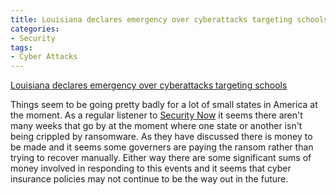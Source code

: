 ```yaml
---
title: Louisiana declares emergency over cyberattacks targeting schools
categories: 
- Security
tags:
- Cyber Attacks
---
```


[Louisiana declares emergency over cyberattacks targeting schools](https://statescoop.com/louisiana-declares-emergency-over-cyberattacks-targeting-schools/)

Things seem to be going pretty badly for a lot of small states in America at the moment. As a regular listener to 
[Security Now](https://www.grc.com/SecurityNow.htm) it seems there aren't many weeks that go by at the moment where one state or another isn't being crippled by ransomware. As they have discussed there is money to be made and it seems some governers are paying the ransom rather than trying to recover manually. Either way there are some significant sums of money involved in responding to this events and it seems that cyber insurance policies may not continue to be the way out in the future.

 